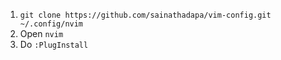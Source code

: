 1. `git clone https://github.com/sainathadapa/vim-config.git ~/.config/nvim`
2. Open `nvim`
3. Do `:PlugInstall`
